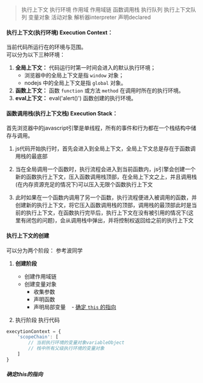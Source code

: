 > 执行上下文 执行环境 作用域 作用域链 函数调用栈 执行队列 执行上下文队列 变量对象 活动对象 解析器interpreter 声明declared

#### **执行上下文(执行环境) Execution Context**：
当前代码所运行在的环境与范围。  
可以分为以下三种环境：
1. **全局上下文：**
    代码运行时第一时间会进入的默认执行环境；
    - 浏览器中的全局上下文是指 `window` 对象；
    - nodejs 中的全局上下文是指 `global` 对象。
2. **函数上下文：**
    函数 `function` 或方法 `method` 在调用时所在的执行环境。
3. **eval上下文：** eval('alert()') 函数创建的执行环境。


#### **函数调用栈(执行上下文栈) Execution Stack：**
首先浏览器中的javascript引擎是单线程，所有的事件和行为都在一个栈结构中储存与调用。

1. js代码开始执行时，首先会进入到全局上下文，全局上下文总是存在于函数调用栈的最底部

2. 当在全局调用一个函数时，执行流程会进入到当前函数内，js引擎会创建一个新的函数执行上下文，压入函数调用栈顶部，在全局上下文之上，并且调用栈(在内存资源充足的情况下)可以压入无限个函数执行上下文

3. 此时如果在一个函数内调用了另一个函数，执行流程便进入被调用的函数，并创建新的执行上下文，将它压入函数调用栈的顶部，调用栈的最顶部此时是当前的执行上下文，在函数执行完毕后，执行上下文在没有被引用的情况下(这里有闭包的问题)，会从调用栈中弹出，并将控制权返回给之前的执行上下文



#### **执行上下文的创建**
可以分为两个阶段：
参考波同学
1. **创建阶段**
    - 创建作用域链
    - 创建变量对象
        - 收集参数
        - 声明函数
        - 声明局部变量
    - [确定 `this` 的指向](#确定this的指向)

2. 执行阶段
    执行代码


```javascript
execytionContext = {
    'scopeChain': [
        // 当前执行环境的变量对象variableObject
        // 栈中所有父级执行环境的变量对象
    ]
}
```

##### 确定this的指向
